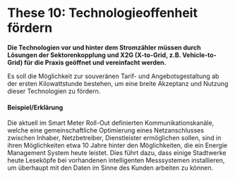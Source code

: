 # These 10: Technologieoffenheit fördern

**Die Technologien vor und hinter dem Stromzähler müssen durch Lösungen der Sektorenkopplung und X2G (X-to-Grid, z.B. Vehicle-to-Grid) für die Praxis geöffnet und vereinfacht werden.**

Es soll die Möglichkeit zur souveränen Tarif- und Angebotsgestaltung ab der ersten Kilowattstunde bestehen, um eine breite Akzeptanz und Nutzung dieser Technologien zu fördern.

#### Beispiel/Erklärung

&#x20;Die aktuell im Smart Meter Roll-Out definierten Kommunikationskanäle, welche eine gemeinschaftliche Optimierung eines Netzanschlusses zwischen Inhaber, Netzbetreiber, Dienstleister ermöglichen sollen, sind in ihren Möglichkeiten etwa 10 Jahre hinter den Möglichkeiten, die ein Energie Management System heute leistet. Dies führt dazu, dass einige Stadtwerke heute Leseköpfe bei vorhandenen intelligenten Messsystemen installieren, um überhaupt mit den Daten im Sinne des Kunden arbeiten zu können.
